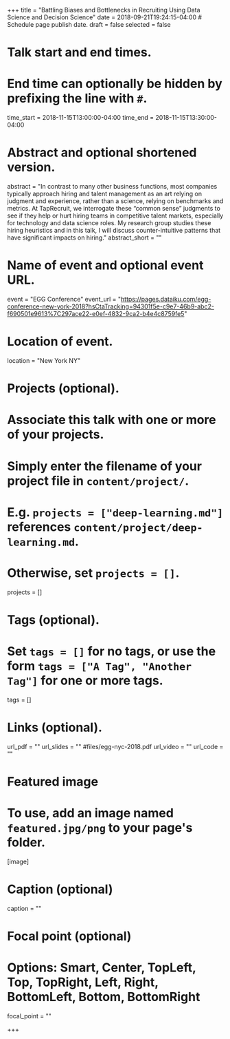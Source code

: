 +++
title = "Battling Biases and Bottlenecks in Recruiting Using Data Science and Decision Science"
date = 2018-09-21T19:24:15-04:00  # Schedule page publish date.
draft = false
selected = false

# Talk start and end times.
#   End time can optionally be hidden by prefixing the line with `#`.
time_start = 2018-11-15T13:00:00-04:00
time_end = 2018-11-15T13:30:00-04:00

# Abstract and optional shortened version.
abstract = "In contrast to many other business functions, most companies typically approach hiring and talent management as an art relying on judgment and experience, rather than a science, relying on benchmarks and metrics. At TapRecruit, we interrogate these “common sense” judgments to see if they help or hurt hiring teams in competitive talent markets, especially for technology and data science roles. My research group studies these hiring heuristics and in this talk, I will discuss counter-intuitive patterns that have significant impacts on hiring."
abstract_short = ""

# Name of event and optional event URL.
event = "EGG Conference"
event_url = "https://pages.dataiku.com/egg-conference-new-york-2018?hsCtaTracking=94301f5e-c9e7-46b9-abc2-f690501e9613%7C297ace22-e0ef-4832-9ca2-b4e4c8759fe5"

# Location of event.
location = "New York NY"

# Projects (optional).
#   Associate this talk with one or more of your projects.
#   Simply enter the filename of your project file in `content/project/`.
#   E.g. `projects = ["deep-learning.md"]` references `content/project/deep-learning.md`.
#   Otherwise, set `projects = []`.
projects = []

# Tags (optional).
#   Set `tags = []` for no tags, or use the form `tags = ["A Tag", "Another Tag"]` for one or more tags.
tags = []

# Links (optional).
url_pdf = ""
url_slides = "" #files/egg-nyc-2018.pdf
url_video = ""
url_code = ""

# Featured image
# To use, add an image named `featured.jpg/png` to your page's folder. 
[image]
  # Caption (optional)
  caption = ""

  # Focal point (optional)
  # Options: Smart, Center, TopLeft, Top, TopRight, Left, Right, BottomLeft, Bottom, BottomRight
  focal_point = ""

+++
